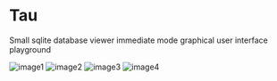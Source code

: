 # Tau
Small sqlite database viewer immediate mode graphical user interface playground

![image1](https://gist.github.com/user-attachments/assets/e45f9279-b700-4848-b956-b3f8c98d3c19)
![image2](https://gist.github.com/user-attachments/assets/ca4dba6f-2b05-4c16-9537-37e6607320c9)
![image3](https://gist.github.com/user-attachments/assets/a8b5978d-22c7-479b-bc63-b57759703f59)
![image4](https://gist.github.com/user-attachments/assets/93d2686a-fae5-4a1c-8170-843ef991eb50)
